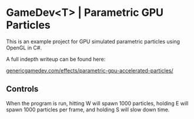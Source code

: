 # GameDev&lt;T&gt; | Parametric GPU Particles

This is an example project for GPU simulated parametric particles using OpenGL in C#.

A full indepth writeup can be found here:

[genericgamedev.com/effects/parametric-gpu-accelerated-particles/](http://genericgamedev.com/effects/parametric-gpu-accelerated-particles/)

## Controls

When the program is run, hitting W will spawn 1000 particles, holding E will spawn 1000 particles per frame, and holding S will slow down time.

